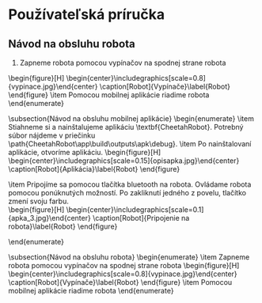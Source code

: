 # Používateľská príručka

## Návod na obsluhu robota 
1. Zapneme robota pomocou vypínačov na spodnej strane robota


 
\begin{figure}[H]
	\begin{center}\includegraphics[scale=0.8]{vypinace.jpg}\end{center}
	\caption[Robot]{Vypínače}\label{Robot}
\end{figure}
\item Pomocou mobilnej aplikácie riadime robota
\end{enumerate}





\subsection{Návod na obsluhu mobilnej aplikácie}
\begin{enumerate}
\item Stiahneme si a nainštalujeme aplikáciu \textbf{CheetahRobot}.
Potrebný súbor nájdeme v priečinku \path{CheetahRobot\app\build\outputs\apk\debug}.
\item Po nainštalovaní aplikácie, otvoríme aplikáciu.
\begin{figure}[H]
	\begin{center}\includegraphics[scale=0.15]{opisapka.jpg}\end{center}
	\caption[Robot]{Aplikácia}\label{Robot}
\end{figure}

\item Pripojíme sa pomocou tlačítka bluetooth na robota. Ovládame robota pomocou ponúknutých možností. Po zakliknutí jedného z povelu, tlačítko zmení svoju farbu.  
\begin{figure}[H]
	\begin{center}\includegraphics[scale=0.1]{apka_3.jpg}\end{center}
	\caption[Robot]{Pripojenie na robota}\label{Robot}
\end{figure}


\end{enumerate}

\subsection{Návod na obsluhu robota} 
\begin{enumerate}
\item Zapneme robota pomocou vypínačov na spodnej strane robota
\begin{figure}[H]
	\begin{center}\includegraphics[scale=0.8]{vypinace.jpg}\end{center}
	\caption[Robot]{Vypínače}\label{Robot}
\end{figure}
\item Pomocou mobilnej aplikácie riadime robota
\end{enumerate}

